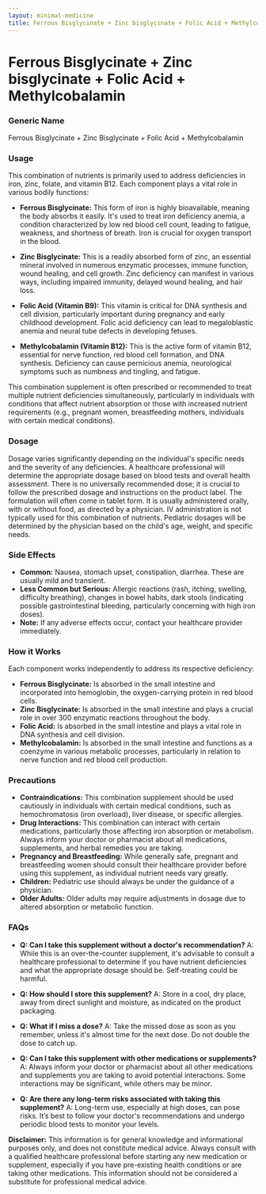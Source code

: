 ```yaml
---
layout: minimal-medicine
title: Ferrous Bisglycinate + Zinc bisglycinate + Folic Acid + Methylcobalamin
---
```


# Ferrous Bisglycinate + Zinc bisglycinate + Folic Acid + Methylcobalamin
### Generic Name
Ferrous Bisglycinate + Zinc Bisglycinate + Folic Acid + Methylcobalamin


### Usage

This combination of nutrients is primarily used to address deficiencies in iron, zinc, folate, and vitamin B12.  Each component plays a vital role in various bodily functions:

* **Ferrous Bisglycinate:** This form of iron is highly bioavailable, meaning the body absorbs it easily.  It's used to treat iron deficiency anemia, a condition characterized by low red blood cell count, leading to fatigue, weakness, and shortness of breath.  Iron is crucial for oxygen transport in the blood.

* **Zinc Bisglycinate:**  This is a readily absorbed form of zinc, an essential mineral involved in numerous enzymatic processes, immune function, wound healing, and cell growth.  Zinc deficiency can manifest in various ways, including impaired immunity, delayed wound healing, and hair loss.

* **Folic Acid (Vitamin B9):**  This vitamin is critical for DNA synthesis and cell division, particularly important during pregnancy and early childhood development. Folic acid deficiency can lead to megaloblastic anemia and neural tube defects in developing fetuses.

* **Methylcobalamin (Vitamin B12):** This is the active form of vitamin B12, essential for nerve function, red blood cell formation, and DNA synthesis.  Deficiency can cause pernicious anemia, neurological symptoms such as numbness and tingling, and fatigue.

This combination supplement is often prescribed or recommended to treat multiple nutrient deficiencies simultaneously, particularly in individuals with conditions that affect nutrient absorption or those with increased nutrient requirements (e.g., pregnant women, breastfeeding mothers, individuals with certain medical conditions).


### Dosage

Dosage varies significantly depending on the individual's specific needs and the severity of any deficiencies.  A healthcare professional will determine the appropriate dosage based on blood tests and overall health assessment.  There is no universally recommended dose;  it is crucial to follow the prescribed dosage and instructions on the product label. The formulation will often come in tablet form.  It is usually administered orally, with or without food, as directed by a physician.  IV administration is not typically used for this combination of nutrients.  Pediatric dosages will be determined by the physician based on the child's age, weight, and specific needs.  


### Side Effects

* **Common:** Nausea, stomach upset, constipation, diarrhea.  These are usually mild and transient.
* **Less Common but Serious:** Allergic reactions (rash, itching, swelling, difficulty breathing), changes in bowel habits, dark stools (indicating possible gastrointestinal bleeding, particularly concerning with high iron doses).
* **Note:**  If any adverse effects occur, contact your healthcare provider immediately.


### How it Works

Each component works independently to address its respective deficiency:

* **Ferrous Bisglycinate:**  Is absorbed in the small intestine and incorporated into hemoglobin, the oxygen-carrying protein in red blood cells.
* **Zinc Bisglycinate:**  Is absorbed in the small intestine and plays a crucial role in over 300 enzymatic reactions throughout the body.
* **Folic Acid:**  Is absorbed in the small intestine and plays a vital role in DNA synthesis and cell division.
* **Methylcobalamin:**  Is absorbed in the small intestine and functions as a coenzyme in various metabolic processes, particularly in relation to nerve function and red blood cell production.


### Precautions

* **Contraindications:** This combination supplement should be used cautiously in individuals with certain medical conditions, such as hemochromatosis (iron overload), liver disease, or specific allergies.
* **Drug Interactions:**  This combination can interact with certain medications, particularly those affecting iron absorption or metabolism.  Always inform your doctor or pharmacist about all medications, supplements, and herbal remedies you are taking.
* **Pregnancy and Breastfeeding:**  While generally safe, pregnant and breastfeeding women should consult their healthcare provider before using this supplement, as individual nutrient needs vary greatly.
* **Children:** Pediatric use should always be under the guidance of a physician.
* **Older Adults:**  Older adults may require adjustments in dosage due to altered absorption or metabolic function.


### FAQs

* **Q: Can I take this supplement without a doctor's recommendation?**  A: While this is an over-the-counter supplement, it's advisable to consult a healthcare professional to determine if you have nutrient deficiencies and what the appropriate dosage should be.  Self-treating could be harmful.

* **Q: How should I store this supplement?** A: Store in a cool, dry place, away from direct sunlight and moisture, as indicated on the product packaging.

* **Q:  What if I miss a dose?** A: Take the missed dose as soon as you remember, unless it's almost time for the next dose.  Do not double the dose to catch up.

* **Q:  Can I take this supplement with other medications or supplements?** A: Always inform your doctor or pharmacist about all other medications and supplements you are taking to avoid potential interactions.  Some interactions may be significant, while others may be minor.

* **Q:  Are there any long-term risks associated with taking this supplement?** A: Long-term use, especially at high doses, can pose risks.  It’s best to follow your doctor's recommendations and undergo periodic blood tests to monitor your levels.


**Disclaimer:** This information is for general knowledge and informational purposes only, and does not constitute medical advice. Always consult with a qualified healthcare professional before starting any new medication or supplement, especially if you have pre-existing health conditions or are taking other medications.  This information should not be considered a substitute for professional medical advice.
